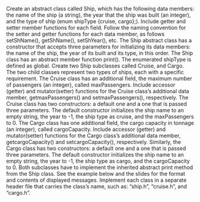 Create an abstract class called Ship, which has the following data members: the name of the ship
(a string), the year that the ship was built (an integer), and the type of ship (enum shipType
{cruise, cargo};). Include getter and setter member functions for each field. Follow the
naming convention for the setter and getter functions for each data member, as follows
setShName(), getShName(), setShYear(), etc. The Ship abstract class has a
constructor that accepts three parameters for initializing its data members: the name of the ship,
the year of its built and its type, in this order. The Ship class has an abstract member function
print(). The enumerated shipType is defined as global.
Create two Ship subclasses called Cruise, and Cargo. The two child classes represent two types of
ships, each with a specific requirement. The Cruise class has an additional field, the maximum
number of passengers (an integer), called maxPassengers. Include accessor (getter) and
mutator(setter) functions for the Cruise class’s additional data member,
getmaxPassengers() and setmaxPassengers(), respectively. The Cruise class has
two constructors: a default one and a one that is passed three parameters. The default constructor
initializes the ship name to an empty string, the year to -1, the ship type as cruise, and the
maxPassengers to 0. The Cargo class has one additional field, the cargo capacity in tonnage
(an integer), called cargoCapacity. Include accessor (getter) and mutator(setter) functions for
the Cargo class’s additional data member, getcargoCapacity() and
setcargoCapacity(), respectively. Similarly, the Cargo class has two constructors: a
default one and a one that is passed three parameters. The default constructor initializes the ship
name to an empty string, the year to -1, the ship type as cargo, and the cargoCapacity to 0.
Both subclasses have to implement the inherited abstract print method from the Ship class.
See the example below and the slides for the format and contents of displayed messages.
Implement each class in a separate header file that carries the class’s name, such as: “ship.h”,
“cruise.h”, and “cargo.h”.
